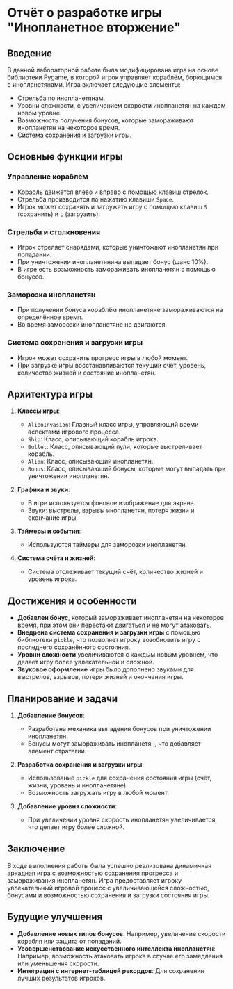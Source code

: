 # Отчёт о разработке игры "Инопланетное вторжение"

## Введение

В данной лабораторной работе была модифицирована игра на основе библиотеки Pygame, в которой игрок управляет кораблём, борющимся с инопланетянами. Игра включает следующие элементы:
- Стрельба по инопланетянам.
- Уровни сложности, с увеличением скорости инопланетян на каждом новом уровне.
- Возможность получения бонусов, которые замораживают инопланетян на некоторое время.
- Система сохранения и загрузки игры.

## Основные функции игры

### Управление кораблём
- Корабль движется влево и вправо с помощью клавиш стрелок.
- Стрельба производится по нажатию клавиши `Space`.
- Игрок может сохранять и загружать игру с помощью клавиш `S` (сохранить) и `L` (загрузить).

### Стрельба и столкновения
- Игрок стреляет снарядами, которые уничтожают инопланетян при попадании.
- При уничтожении инопланетянина выпадает бонус (шанс 10%).
- В игре есть возможность замораживать инопланетян с помощью бонусов.

### Заморозка инопланетян
- При получении бонуса кораблём инопланетяне замораживаются на определённое время.
- Во время заморозки инопланетяне не двигаются.

### Система сохранения и загрузки игры
- Игрок может сохранить прогресс игры в любой момент.
- При загрузке игры восстанавливаются текущий счёт, уровень, количество жизней и состояние инопланетян.

## Архитектура игры

1. **Классы игры**:
    - `AlienInvasion`: Главный класс игры, управляющий всеми аспектами игрового процесса.
    - `Ship`: Класс, описывающий корабль игрока.
    - `Bullet`: Класс, описывающий пули, которые выстреливает корабль.
    - `Alien`: Класс, описывающий инопланетян.
    - `Bonus`: Класс, описывающий бонусы, которые могут выпадать при уничтожении инопланетян.
    
2. **Графика и звуки**:
    - В игре используется фоновое изображение для экрана.
    - Звуки: выстрелы, взрывы инопланетян, потеря жизни и окончание игры.

3. **Таймеры и события**:
    - Используются таймеры для заморозки инопланетян.

4. **Система счёта и жизней**:
    - Система отслеживает текущий счёт, количество жизней и уровень игрока.

## Достижения и особенности

- **Добавлен бонус**, который замораживает инопланетян на некоторое время, при этом они перестают двигаться и не могут атаковать.
- **Внедрена система сохранения и загрузки игры** с помощью библиотеки `pickle`, что позволяет игроку возобновить игру с последнего сохранённого состояния.
- **Уровни сложности** увеличиваются с каждым новым уровнем, что делает игру более увлекательной и сложной.
- **Звуковое оформление** игры было дополнено звуками для выстрелов, взрывов, потери жизней и окончания игры.

## Планирование и задачи

1. **Добавление бонусов**:
    - Разработана механика выпадения бонусов при уничтожении инопланетян.
    - Бонусы могут замораживать инопланетян, что добавляет элемент стратегии.

2. **Разработка сохранения и загрузки игры**:
    - Использование `pickle` для сохранения состояния игры (счёт, жизни, уровень и инопланетяне).
    - Возможность загружать игру в любой момент.

3. **Добавление уровня сложности**:
    - При увеличении уровня скорость инопланетян увеличивается, что делает игру более сложной.

## Заключение

В ходе выполнения работы была успешно реализована динамичная аркадная игра с возможностью сохранения прогресса и замораживания инопланетян. Игра предоставляет игроку увлекательный игровой процесс с увеличивающейся сложностью, бонусами и возможностью сохранения и загрузки состояния игры.

## Будущие улучшения

- **Добавление новых типов бонусов**: Например, увеличение скорости корабля или защита от попаданий.
- **Усовершенствование искусственного интеллекта инопланетян**: Например, возможность атаковать игрока в случае его замедления или уменьшения скорости.
- **Интеграция с интернет-таблицей рекордов**: Для сохранения лучших результатов игроков.
